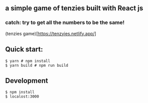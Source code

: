 ## a simple game of tenzies built with React js

### catch: try to get all the numbers to be the same!

(tenzies game)[https://tenzyies.netlify.app/]


## Quick start:

```
$ yarn # npm install
$ yarn build # npm run build
````

## Development

```
$ npm install
$ localost:3000
````
